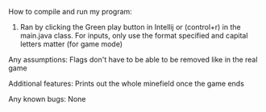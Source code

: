 How to compile and run my program:
1. Ran by clicking the Green play button in Intellij or (control+r) in the main.java class. For inputs, only use the format specified and capital letters matter (for game mode)

Any assumptions:
Flags don't have to be able to be removed like in the real game

Additional features:
Prints out the whole minefield once the game ends

Any known bugs:
None
